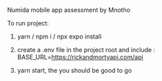 Numida mobile app assessment by Mnotho

To run project:

1. yarn / npm i / npx expo install
2. create a .env file in the project root and include :
   BASE_URL=https://rickandmortyapi.com/api

3. yarn start, the you should be good to go
